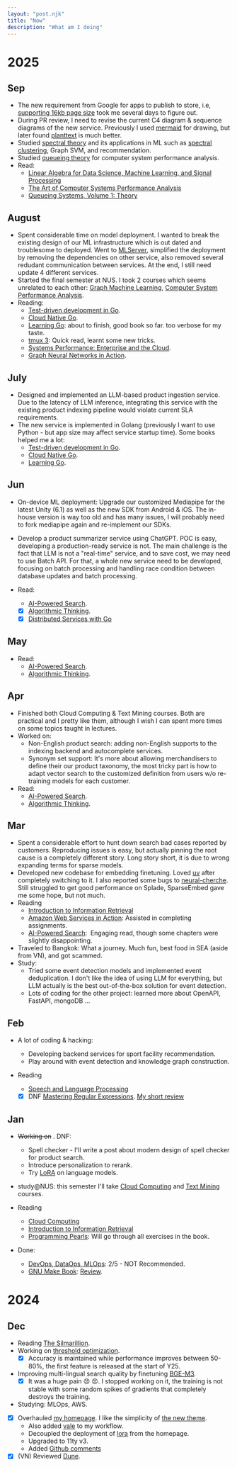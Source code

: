 ```yaml
---
layout: "post.njk"
title: "Now"
description: "What am I doing"
---
```


# 2025

## Sep

- The new requirement from Google for apps to publish to store, i.e, [supporting 16kb page size](https://developer.android.com/guide/practices/page-sizes) took me several days to figure out.
- During PR review, I need to revise the current C4 diagram & sequence diagrams of the new service. Previously I used [mermaid](https://mermaid.js.org) for drawing, but later found [planttext](https://www.planttext.com) is much better.
- Studied [spectral theory](https://en.wikipedia.org/wiki/Spectral_theory) and its applications in ML such as [spectral clustering](https://en.wikipedia.org/wiki/Spectral_clustering), Graph SVM, and recommendation.
- Studied [queueing theory](https://en.wikipedia.org/wiki/Queueing_theory) for computer system performance analysis.
- Read:
  - [Linear Algebra for Data Science, Machine Learning, and Signal Processing](https://www.goodreads.com/book/show/201643974-linear-algebra-for-data-science-machine-learning-and-signal-processing)
  - [The Art of Computer Systems Performance Analysis](https://www.goodreads.com/book/show/430782.The_Art_of_Computer_Systems_Performance_Analysis?ref=nav_sb_ss_1_31)
  - [Queueing Systems, Volume 1: Theory](https://www.goodreads.com/book/show/2298875.Queueing_Systems_Volume_1?ref=nav_sb_ss_2_15)

## August

- Spent considerable time on model deployment. I wanted to break the existing design of our ML infrastructure which is out dated and troublesome to deployed. Went to [MLServer](https://mlserver.readthedocs.io/en/latest/getting-started/index.html), simplified the deployment by removing the dependencies on other service, also removed several redudant communication between services. At the end, I still need update 4 different services.
- Started the final semester at NUS. I took 2 courses which seems unrelated to each other: [Graph Machine Learning](https://nusmods.com/courses/CS5284/graph-machine-learning), [Computer System Performance Analysis](https://nusmods.com/courses/CS5239/computer-system-performance-analysis).
- Reading:
  - [Test-driven development in Go](https://www.goodreads.com/book/show/121382396-test-driven-development-in-go).
  - [Cloud Native Go](https://www.goodreads.com/book/show/55767844-cloud-native-go).
  - [Learning Go](https://www.goodreads.com/book/show/55841848-learning-go): about to finish, good book so far. too verbose for my taste.
  - [tmux 3](https://www.goodreads.com/book/show/228141869-tmux-3): Quick read, learnt some new tricks.
  - [Systems Performance: Enterprise and the Cloud](https://www.goodreads.com/book/show/18058001-systems-performance).
  - [Graph Neural Networks in Action](https://www.goodreads.com/book/show/61397620-graph-neural-networks-in-action).

## July

- Designed and implemented an LLM-based product ingestion service. Due to the latency of LLM inference, integrating this service with the existing product indexing pipeline would violate current SLA requirements.
- The new service is implemented in Golang (previously I want to use Python - but app size may affect service startup time). Some books helped me a lot:
  - [Test-driven development in Go](https://www.goodreads.com/book/show/121382396-test-driven-development-in-go).
  - [Cloud Native Go](https://www.goodreads.com/book/show/55767844-cloud-native-go).
  - [Learning Go](https://www.goodreads.com/book/show/55841848-learning-go).

## Jun

- On-device ML deployment: Upgrade our customized Mediapipe for the latest Unity (6.1) as well as the new SDK from Android & iOS. The in-house version is way too old and has many issues, I will probably need to fork mediapipe again and re-implement our SDKs.

- Develop a product summarizer service using ChatGPT. POC is easy, developing a production-ready service is not. The main challenge is the fact that LLM is not a "real-time" service, and to save cost, we may need to use Batch API. For that, a whole new service need to be developed, focusing on batch processing and handling race condition between database updates and batch processing.

- Read:
  - [AI-Powered Search](https://www.goodreads.com/book/show/223393598-ai-powered-search).
  - [x] [Algorithmic Thinking](https://www.amazon.com/Algorithmic-Thinking-2nd-Problem-Based-Introduction).
  - [x] [Distributed Services with Go](https://www.goodreads.com/review/show/5620033205)

## May

- Read:
  - [AI-Powered Search](https://www.goodreads.com/book/show/223393598-ai-powered-search).
  - [Algorithmic Thinking](https://www.amazon.com/Algorithmic-Thinking-2nd-Problem-Based-Introduction).

## Apr

- Finished both Cloud Computing & Text Mining courses. Both are practical and I pretty like them, although I wish I can spent more times on some topics taught in lectures.
- Worked on:
  - Non-English product search: adding non-English supports to the indexing backend and autocomplete services.
  - Synonym set support: It's more about allowing merchandisers to define their our product taxonomy, the most tricky part is how to adapt vector search to the customized definition from users w/o re-training models for each customer.
- Read:
  - [AI-Powered Search](https://www.goodreads.com/book/show/223393598-ai-powered-search).
  - [Algorithmic Thinking](https://www.amazon.com/Algorithmic-Thinking-2nd-Problem-Based-Introduction).

## Mar

- Spent a considerable effort to hunt down search bad cases reported by customers. Reproducing issues is easy, but actually pinning the root cause is a completely different story. Long story short, it is due to wrong expanding terms for sparse models.
- Developed new codebase for embedding finetuning. Loved [uv](https://github.com/astral-sh/uv) after completely switching to it. I also reported some bugs to [neural-cherche](https://github.com/raphaelsty/neural-cherche/issues?q=is%3Aissue%20state%3Aopen%20author%3Adangkhoasdc). Still struggled to get good performance on Splade, SparseEmbed gave me some hope, but not much.
- Reading
  - [Introduction to Information Retrieval](https://nlp.stanford.edu/IR-book/information-retrieval-book.html)
  - [Amazon Web Services in Action](https://www.goodreads.com/book/show/60828856-amazon-web-services-in-action-third-edition): Assisted in completing assignments.
  - [AI-Powered Search](https://www.goodreads.com/book/show/223393598-ai-powered-search):  Engaging read, though some chapters were slightly disappointing.
- Traveled to Bangkok: What a journey. Much fun, best food in SEA (aside from VN), and got scammed.
- Study:
  - Tried some event detection models and implemented event deduplication. I don't like the idea of using LLM for everything, but LLM actually is the best out-of-the-box solution for event detection.
  - Lots of coding for the other project: learned more about OpenAPI, FastAPI, mongoDB …

## Feb

- A lot of coding & hacking:
  - Developing backend services for sport facility recommendation.
  - Play around with event detection and knowledge graph construction.

- Reading
  - [Speech and Language Processing](https://web.stanford.edu/~jurafsky/slp3/)
  - [x] DNF [Mastering Regular Expressions](https://www.goodreads.com/book/show/583628.Mastering_Regular_Expressions?ac=1&from_search=true&qid=8SA0b4fk0c&rank=1). [My short review](https://www.goodreads.com/review/show/4888412307)

## Jan

- ~~Working on~~ . DNF:
  - Spell checker - I'll write a post about modern design of spell checker for product search.
  - Introduce personalization to rerank.
  - Try [LoRA](https://huggingface.co/docs/peft/main/en/conceptual_guides/lora) on language models.

- study@NUS: this semester I'll take [Cloud Computing](https://nusmods.com/courses/CS5224/cloud-computing) and [Text Mining](https://nusmods.com/courses/CS5246/text-mining) courses.

- Reading
  - [Cloud Computing](https://www.goodreads.com/book/show/17133059-cloud-computing)
  - [Introduction to Information Retrieval](https://nlp.stanford.edu/IR-book/information-retrieval-book.html)
  - [Programming Pearls](https://www.goodreads.com/book/show/52084.Programming_Pearls): Will go through all exercises in the book.

- Done:
  - [DevOps, DataOps, MLOps](https://www.coursera.org/learn/devops-dataops-mlops-duke): 2/5 - NOT Recommended.
  - [GNU Make Book](https://nostarch.com/gnumake): [Review](https://www.goodreads.com/review/show/3546681067).

# 2024

## Dec

- Reading [The Silmarillion](https://en.wikipedia.org/wiki/The_Silmarillion).
- Working on [threshold optimization](/posts/adaptive_threshold).
  - [x] Accuracy is maintained while performance improves between 50-80%, the first feature is released at the start of Y25.
- Improving multi-lingual search quality by finetuning [BGE-M3](https://huggingface.co/BAAI/bge-m3).
  - [x] It was a huge pain :angry: :angry:. I stopped working on it, the training is not stable with some random spikes of gradients that completely destroys the training.
- Studying: MLOps, AWS.
- [x] Overhauled [my homepage](http://ltdk.me). I like the simplicity of [the new theme](https://github.com/CondensedMilk7/eleventy-academic-template).
  - Also added [vale](https://vale.sh/) to my workflow.
  - Decoupled the deployment of [lora](https://ltdk-lora.netlify.app/) from the homepage.
  - Upgraded to 11ty v3.
  - Added [Github comments](https://utteranc.es)
- [x] (VN) Reviewed [Dune](https://www.youtube.com/shorts/JWC_Tpqe9eE).
